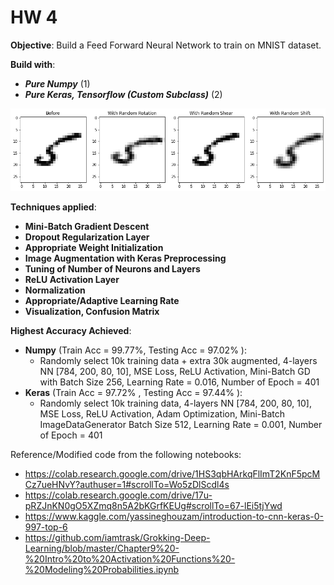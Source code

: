 # HW 4

**Objective**: Build a Feed Forward Neural Network to train on MNIST dataset.

**Build with**:
* _**Pure Numpy**_ (1) 
* _**Pure Keras, Tensorflow (Custom Subclass)**_ (2) 

![](image_aug_sample.png)

**Techniques applied**:
* **Mini-Batch Gradient Descent** 
* **Dropout Regularization Layer**
* **Appropriate Weight Initialization** 
* **Image Augmentation with Keras Preprocessing**
* **Tuning of Number of Neurons and Layers**
* **ReLU Activation Layer**
* **Normalization** 
* **Appropriate/Adaptive Learning Rate** 
* **Visualization, Confusion Matrix** 

**Highest Accuracy Achieved**:
* **Numpy** (Train Acc = 99.77%, Testing Acc = 97.02% ): 
    - Randomly select 10k training data + extra 30k augmented, 4-layers NN [784, 200, 80, 10], MSE Loss, ReLU Activation, Mini-Batch GD with Batch Size 256, Learning Rate = 0.016, Number of Epoch = 401
* **Keras** (Train Acc = 97.72% , Testing Acc = 97.44% ):  
    - Randomly select 10k training data, 4-layers NN [784, 200, 80, 10], MSE Loss, ReLU Activation, Adam Optimization, Mini-Batch ImageDataGenerator Batch Size 512, Learning Rate = 0.001, Number of Epoch = 401


Reference/Modified code from the following notebooks: 
* https://colab.research.google.com/drive/1HS3qbHArkqFlImT2KnF5pcMCz7ueHNvY?authuser=1#scrollTo=Wo5zDlScdl4s 
* https://colab.research.google.com/drive/17u-pRZJnKN0gO5XZmq8n5A2bKGrfKEUg#scrollTo=67-lEi5tjYwd 
* https://www.kaggle.com/yassineghouzam/introduction-to-cnn-keras-0-997-top-6 
* https://github.com/iamtrask/Grokking-Deep-Learning/blob/master/Chapter9%20-%20Intro%20to%20Activation%20Functions%20-%20Modeling%20Probabilities.ipynb
